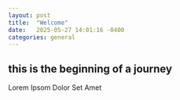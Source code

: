 ```yaml
---
layout: post
title:  "Welcome"
date:   2025-05-27 14:01:16 -0400
categories: general
---
```

## this is the beginning of a journey

Lorem Ipsom Dolor Set Amet
